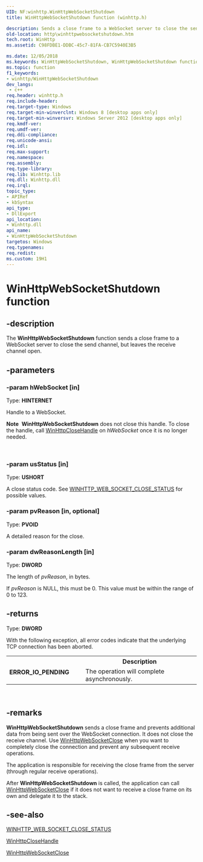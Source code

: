 ```yaml
---
UID: NF:winhttp.WinHttpWebSocketShutdown
title: WinHttpWebSocketShutdown function (winhttp.h)

description: Sends a close frame to a WebSocket server to close the send channel, but leaves the receive channel open.
old-location: http\winhttpwebsocketshutdown.htm
tech.root: WinHttp
ms.assetid: C98FDBE1-DDBC-45c7-81FA-CB7C5940E3B5

ms.date: 12/05/2018
ms.keywords: WinHttpWebSocketShutdown, WinHttpWebSocketShutdown function [WinHTTP], http.winhttpwebsocketshutdown, winhttp/WinHttpWebSocketShutdown
ms.topic: function
f1_keywords:
- winhttp/WinHttpWebSocketShutdown
dev_langs:
 - c++
req.header: winhttp.h
req.include-header: 
req.target-type: Windows
req.target-min-winverclnt: Windows 8 [desktop apps only]
req.target-min-winversvr: Windows Server 2012 [desktop apps only]
req.kmdf-ver: 
req.umdf-ver: 
req.ddi-compliance: 
req.unicode-ansi: 
req.idl: 
req.max-support: 
req.namespace: 
req.assembly: 
req.type-library: 
req.lib: Winhttp.lib
req.dll: Winhttp.dll
req.irql: 
topic_type:
- APIRef
- kbSyntax
api_type:
- DllExport
api_location:
- Winhttp.dll
api_name:
- WinHttpWebSocketShutdown
targetos: Windows
req.typenames: 
req.redist: 
ms.custom: 19H1
---
```


# WinHttpWebSocketShutdown function


## -description


The <b>WinHttpWebSocketShutdown</b> function sends a close frame to a WebSocket server to close the send channel, but leaves the receive channel open.


## -parameters




### -param hWebSocket [in]

Type: <b>HINTERNET</b>

Handle to a WebSocket.<div class="alert"><b>Note</b>  <b>WinHttpWebSocketShutdown</b> does not close this handle. To close the handle, call <a href="https://docs.microsoft.com/windows/desktop/api/winhttp/nf-winhttp-winhttpclosehandle">WinHttpCloseHandle</a> on <i>hWebSocket</i> once it is no longer needed.</div>
<div> </div>



### -param usStatus [in]

Type: <b>USHORT</b>

A close status code. See <a href="https://docs.microsoft.com/windows/desktop/api/winhttp/ne-winhttp-winhttp_web_socket_close_status">WINHTTP_WEB_SOCKET_CLOSE_STATUS</a> for possible values.


### -param pvReason [in, optional]

Type: <b>PVOID</b>

A detailed reason for the close.


### -param dwReasonLength [in]

Type: <b>DWORD</b>

The length of <i>pvReason</i>, in bytes.

If <i>pvReason</i> is NULL, this must be 0. This value must be within the range of 0 to 123.


## -returns



Type: <b>DWORD</b>

With the following exception, all error codes indicate that the underlying TCP connection has been aborted.

<table>
<tr>
<th></th>
<th>Description</th>
</tr>
<tr>
<td width="40%">
<dl>
<dt><b>ERROR_IO_PENDING</b></dt>
</dl>
</td>
<td width="60%">
The operation will complete asynchronously.

</td>
</tr>
</table>
 




## -remarks



<b>WinHttpWebSocketShutdown</b> sends a close frame and prevents additional data from being sent over the WebSocket connection. It does not close the receive channel. Use <a href="https://docs.microsoft.com/windows/desktop/api/winhttp/nf-winhttp-winhttpwebsocketclose">WinHttpWebSocketClose</a> when you want to completely close the connection and prevent any subsequent receive operations.

The application is responsible for receiving the close frame from the server (through regular receive operations).

After <b>WinHttpWebSocketShutdown</b> is called, the application can call <a href="https://docs.microsoft.com/windows/desktop/api/winhttp/nf-winhttp-winhttpwebsocketclose">WinHttpWebSocketClose</a> if it does not want to receive a close frame on its own and delegate it to the stack.




## -see-also




<a href="https://docs.microsoft.com/windows/desktop/api/winhttp/ne-winhttp-winhttp_web_socket_close_status">WINHTTP_WEB_SOCKET_CLOSE_STATUS</a>



<a href="https://docs.microsoft.com/windows/desktop/api/winhttp/nf-winhttp-winhttpclosehandle">WinHttpCloseHandle</a>



<a href="https://docs.microsoft.com/windows/desktop/api/winhttp/nf-winhttp-winhttpwebsocketclose">WinHttpWebSocketClose</a>
 

 

